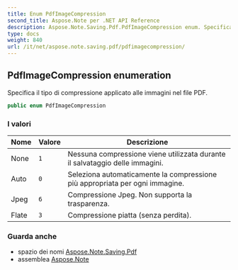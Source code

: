 ```yaml
---
title: Enum PdfImageCompression
second_title: Aspose.Note per .NET API Reference
description: Aspose.Note.Saving.Pdf.PdfImageCompression enum. Specifica il tipo di compressione applicato alle immagini nel file PDF.
type: docs
weight: 840
url: /it/net/aspose.note.saving.pdf/pdfimagecompression/
---
```

## PdfImageCompression enumeration

Specifica il tipo di compressione applicato alle immagini nel file PDF.

```csharp
public enum PdfImageCompression
```

### I valori

| Nome | Valore | Descrizione |
| --- | --- | --- |
| None | `1` | Nessuna compressione viene utilizzata durante il salvataggio delle immagini. |
| Auto | `0` | Seleziona automaticamente la compressione più appropriata per ogni immagine. |
| Jpeg | `6` | Compressione Jpeg. Non supporta la trasparenza. |
| Flate | `3` | Compressione piatta (senza perdita). |

### Guarda anche

* spazio dei nomi [Aspose.Note.Saving.Pdf](../../aspose.note.saving.pdf/)
* assemblea [Aspose.Note](../../)


